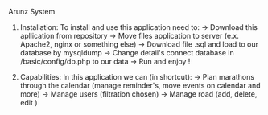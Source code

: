 Arunz System

1. Installation:
  To install and use this application need to:
  -> Download this apllication from repository
  -> Move files application to server (e.x. Apache2, nginx or something else)
  -> Download file .sql and load to our database by mysqldump
  -> Change detail's connect database in /basic/config/db.php to our data
  -> Run and enjoy !



2. Capabilities:
  In this application we can (in shortcut):
  -> Plan marathons through the calendar (manage reminder's, move events on calendar and more)
  -> Manage users (filtration chosen)
  -> Manage road (add, delete, edit )
